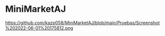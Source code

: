 # MiniMarketAJ
https://github.com/kazp058/MiniMarketAJ/blob/main/Pruebas/Screenshot%202022-06-01%20175812.png
